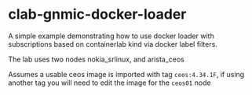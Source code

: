 # clab-gnmic-docker-loader

A simple example demonstrating how to use docker loader with subscriptions based on containerlab kind via docker label filters.

The lab uses two nodes nokia_srlinux, and arista_ceos

Assumes a usable ceos image is imported with tag `ceos:4.34.1F`, if using another tag you will need to edit the image for the `ceos01` node 


